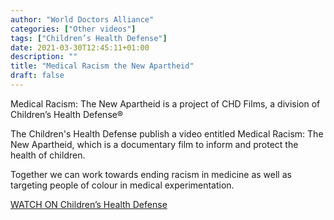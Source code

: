 ```yaml
---
author: "World Doctors Alliance"
categories: ["Other videos"]
tags: ["Children’s Health Defense"]
date: 2021-03-30T12:45:11+01:00
description: ""
title: "Medical Racism the New Apartheid"
draft: false
---
```


Medical Racism: The New Apartheid is a project of CHD Films, a division of Children’s Health Defense®  

The Children's Health Defense publish a video entitled Medical Racism: The New Apartheid, which is a documentary film to inform and protect the health of children.  

Together we can work towards ending racism in medicine as well as targeting people of colour in medical experimentation.   

[WATCH ON Children’s Health Defense](https://medicalracism.childrenshealthdefense.org/medical-racism-the-new-apartheid/)